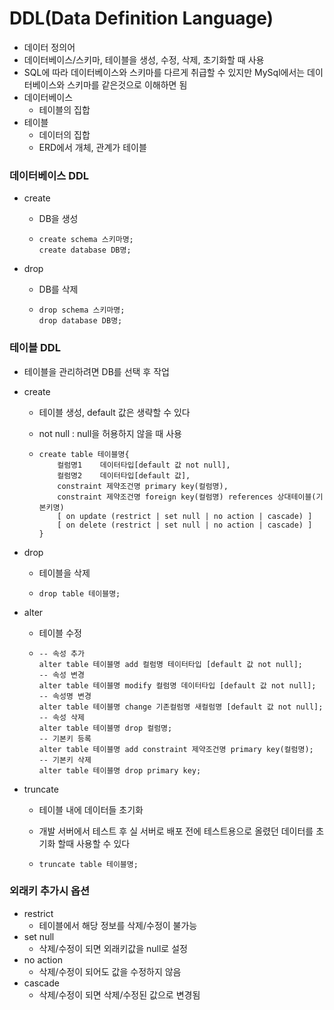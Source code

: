 # DDL(Data Definition Language)

* 데이터 정의어
* 데이터베이스/스키마, 테이블을 생성, 수정, 삭제, 초기화할 때 사용
* SQL에 따라 데이터베이스와 스키마를 다르게 취급할 수 있지만 MySql에서는 데이터베이스와 스키마를 같은것으로 이해하면 됨
* 데이터베이스
  * 테이블의 집합
* 테이블
  * 데이터의 집합
  * ERD에서 개체, 관계가 테이블

### 데이터베이스 DDL

* create

  * DB을 생성

  * ```mysql
    create schema 스키마명;
    create database DB명;
    ```

* drop

  * DB를 삭제

  * ```mysql
    drop schema 스키마명;
    drop database DB명;
    ```



### 테이블 DDL

* 테이블을 관리하려면 DB를 선택 후 작업

* create

  * 테이블 생성, default 값은 생략할 수 있다

  * not null : null을 허용하지 않을 때 사용

  * ```mysql
    create table 테이블명{
    	컬럼명1	데이터타입[default 값 not null],
    	컬럼명2	데이터타입[default 값],
    	constraint 제약조건명 primary key(컬럼명),
    	constraint 제약조건명 foreign key(컬럼명) references 상대테이블(기본키명) 
    	[ on update (restrict | set null | no action | cascade) ]
        [ on delete (restrict | set null | no action | cascade) ]
    }
    ```

* drop

  * 테이블을 삭제

  * ```mysql
    drop table 테이블명;
    ```

* alter

  * 테이블 수정

  * ```mysql
    -- 속성 추가
    alter table 테이블명 add 컬럼명 테이터타입 [default 값 not null];
    -- 속성 변경
    alter table 테이블명 modify 컬럼명 데이터타입 [default 값 not null];
    -- 속성명 변경
    alter table 테이블명 change 기존컬럼명 새컬럼명 [default 값 not null];
    -- 속성 삭제
    alter table 테이블명 drop 컬럼명;
    -- 기본키 등록
    alter table 테이블명 add constraint 제약조건명 primary key(컬럼명);
    -- 기본키 삭제
    alter table 테이블명 drop primary key;
    ```

* truncate

  * 테이블 내에 데이터들 초기화

  * 개발 서버에서 테스트 후 실 서버로 배포 전에 테스트용으로 올렸던 데이터를 초기화 할때 사용할 수 있다

  * ```mysql
    truncate table 테이블명;
    ```

### 외래키 추가시 옵션

* restrict
  * 테이블에서 해당 정보를 삭제/수정이 불가능
* set null
  * 삭제/수정이 되면 외래키값을 null로 설정
* no action
  * 삭제/수정이 되어도 값을 수정하지 않음
* cascade
  * 삭제/수정이 되면 삭제/수정된 값으로 변경됨



